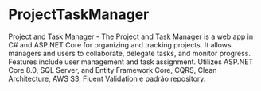 # ProjectTaskManager
Project and Task Manager - The Project and Task Manager is a web app in C# and ASP.NET Core for organizing and tracking projects. It allows managers and users to collaborate, delegate tasks, and monitor progress. Features include user management and task assignment. Utilizes ASP.NET Core 8.0, SQL Server, and Entity Framework Core, CQRS, Clean Architecture, AWS S3, Fluent Validation e padrão repository.
